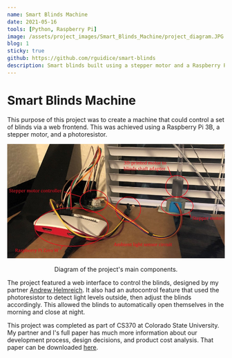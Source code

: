 ```yaml
---
name: Smart Blinds Machine
date: 2021-05-16
tools: [Python, Raspberry Pi]
image: /assets/project_images/Smart_Blinds_Machine/project_diagram.JPG
blog: 1
sticky: true
github: https://github.com/rguidice/smart-blinds
description: Smart blinds built using a stepper motor and a Raspberry Pi.
---
```

# Smart Blinds Machine

This purpose of this project was to create a machine that could control a set of blinds via a web frontend. This was achieved using a Raspberry Pi 3B, a stepper motor, and a photoresistor.

<p align="center">
	<img src="/assets/project_images/Smart_Blinds_Machine/project_diagram.JPG">
	<center> Diagram of the project's main components. </center>
</p>

The project featured a web interface to control the blinds, designed by my partner [Andrew Helmreich](https://www.linkedin.com/in/andrewhelmreich/). It also had an autocontrol feature that used the photoresistor to detect light levels outside, then adjust the blinds accordingly. This allowed the blinds to automatically open themselves in the morning and close at night.

This project was completed as part of CS370 at Colorado State University. My partner and I's full paper has much more information about our development process, design decisions, and product cost analysis. That paper can be downloaded <a href="/assets/project_images/Smart_Blinds_Machine/report.pdf" download>here</a>.